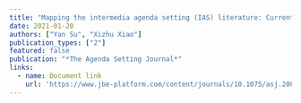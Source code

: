 ```yaml
---
title: "Mapping the intermedia agenda setting (IAS) literature: Current trajectories and future directions"
date: 2021-01-20
authors: ["Yan Su", "Xizhu Xiao"]
publication_types: ["2"]
featured: false
publication: "*The Agenda Setting Journal*"
links:
  - name: Document link
    url: 'https://www.jbe-platform.com/content/journals/10.1075/asj.20001.su'
---
```

